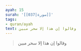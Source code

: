 ```yaml
---
ayah: 15
surah: '[[037|سورة]]'
tags:
- quran/ayah
text: وقالوا إن هذا إلا سحر مبين
---
```

> وقالوا إن هذا إلا سحر مبين
